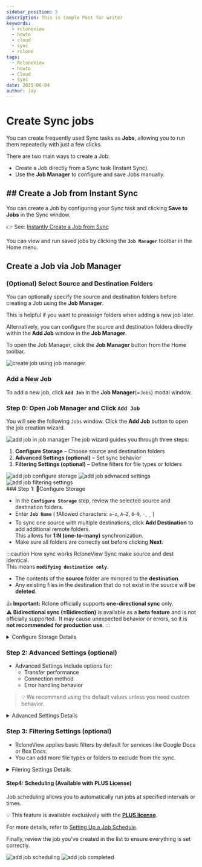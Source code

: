 ```yaml
---
sidebar_position: 5
description: This is sample Post for writer
keywords:
  - rcloneview
  - howto
  - cloud
  - sync
  - rclone
tags:
  - RcloneView
  - howto
  - Cloud
  - Sync
date: 2025-06-04
author: Jay
---
```

# Create Sync jobs

You can create frequently used Sync tasks as **Jobs**, allowing you to run them repeatedly with just a few clicks.  

There are two main ways to create a Job:  
- Create a Job directly from a Sync task (Instant Sync). 
- Use the **Job Manager** to configure and save Jobs manually. 

## ## Create a Job from Instant Sync

You can create a Job by configuring your Sync task and clicking **Save to Jobs** in the Sync window.  

👉 See:  [Instantly Create a Job from Sync](./synchronize-remote-storages.md#save-sync-operation-as-a-job)

You can view and run saved jobs by clicking the **`Job Manager`** toolbar in the Home menu.

## Create a Job via Job Manager


### (Optional) Select Source and Destination Folders

You can optionally specify the source and destination folders before creating a Job using the **Job Manager**.  

This is helpful if you want to preassign folders when adding a new job later.  

Alternatively, you can configure the source and destination folders directly within the **Add Job** window in the **Job Manager**.  

To open the Job Manager, click the **Job Manager** button from the Home toolbar.

<img src="/support/images/en/howto/rcloneview-basic/create-job-using-job-manager.png" alt="create job using job manager" class="img-medium img-center" />

### Add a New Job

To add a new job, click **`Add Job`** in the **Job Manager**(=`Jobs`) modal window.  

### Step 0: Open Job Manager and Click `Add Job`

  You will see the following `Jobs` window. Click the **Add Job** button to open the job creation wizard.

<img src="/support/images/en/howto/rcloneview-basic/add-job-in-job-manager.png" alt="add job in job manager" class="img-medium img-center" />
  The job wizard guides you through three steps:

1. **Configure Storage** – Choose source and destination folders  
2. **Advanced Settings (optional)** – Set sync behavior  
3. **Filtering Settings (optional)** – Define filters for file types or folders
<div class="img-grid-3">
<img src="/support/images/en/howto/rcloneview-basic/add-job-configure-storage.png" alt="add job configure storage" class="img-medium img-center" />
<img src="/support/images/en/howto/rcloneview-basic/add-job-advnaced-settings.png" alt="add job advnaced settings" class="img-medium img-center" />
<img src="/support/images/en/howto/rcloneview-basic/add-job-filtering-settings.png" alt="add job filtering settings" class="img-medium img-center" />
</div>
### Step 1: Configure Storage

- In the **`Configure Storage`** step, review the selected source and destination folders.
- Enter **`Job Name`**  ( ❗Allowed characters: `a–z`, `A–Z`, `0–9`, `-`, `_` )
- To sync one source with multiple destinations, click **Add Destination** to add additional remote folders.  
  This allows for **1:N (one-to-many)** synchronization.  
- Make sure all folders are correctly set before clicking **Next**.

:::caution How sync works
RcloneView Sync make source and dest identical.  
This means **`modifying destination only`**.  
- The contents of the **source** folder are mirrored to the **destination**.  
- Any existing files in the destination that do not exist in the source will be **deleted**.  

👍 **Important:** Rclone officially supports **one-directional sync** only.  
⚠️ **Bidirectional sync (=Bidirection)** is available as a **beta feature** and is not officially supported.  It may cause unexpected behavior or errors, so it is **not recommended for production use**.
:::

<details>
<summary>Configure Storage Details</summary>

<img src="/support/images/en/howto/rcloneview-basic/job-config-storage-details.png" alt="job config storage details" class="img-medium img-center" />

1. **`Job Name`**. 
 - ❗Allowed characters: `a–z`, `A–Z`, `0–9`, `-`, `_` 
2. **Select the source folder**.   
 - Click the folder icon in the left panel to choose the source.  
3. **Select the destination folder**. 
- Click the folder icon in the right panel to choose the destination.  
4. **Add additional destinations** (optional). 
- Click the **Add Destination** button to sync to multiple destinations at once.  You can configure **1:N sync** if needed.  
5. **Choose the sync direction**. 
 - **Modifying destination only**: Syncs from source to destination. Updates or deletes destination content to match the source.  
 - **Bidirection** (Beta): Compares both folders and syncs changes in both directions.  
⚠️ This mode may overwrite new files unintentionally, so use with caution.  
6. **Create empty directories (optional)**.   
- If enabled, any source directories that contain no files will be recreated as empty folders in the destination.  

:::caution Using Bidirectional Sync in RcloneView
RcloneView uses `bisync` (a beta command in rclone) to perform bidirectional sync.    
Since this feature is still **experimental**, we recommend reviewing the official [user manual](https://rclone.org/bisync/) — especially the [Limitations](https://rclone.org/bisync/#limitations) section — before enabling it.

Using bisync incorrectly may result in data loss. Please use with caution.
:::


</details>

### Step 2: Advanced Settings (optional)

  - Advanced Settings include options for:
	  - Transfer performance
	  - Connection method
	  - Error handling behavior

> 💡 We recommend using the default values unless you need custom behavior.

<details>
<summary>Advanced Settings Details</summary>

<img src="/support/images/en/howto/rcloneview-basic/jobs-advanced-settings-details.png" alt="jobs advanced settings details" class="img-medium img-center" />
### Performance
1. **`Number of file transfers`**:   
   The number of file transfers to run in parallel. It can sometimes be useful to set this to a smaller number if the remote is giving a lot of timeouts or bigger if you have lots of bandwidth and a fast remote.  
2. **`Number of multi thread transfers`**:  
   When using multi thread transfers this sets the number of streams to use. Set to `0` to disable multi thread transfers (Default 4). When transferring files above 256MB to capable backends, rclone will use multiple threads to transfer the file.  
3. **`Number of equaility checkers`**:  
   checkers do the equality checking of files during a sync. For some storage systems (e.g. S3, Swift, Dropbox) this can take a significant amount of time so they are run in parallel. The default is to run 8 checkers in parallel. However, in case of slow-reacting backends you may need to lower (rather than increase) this default by setting `--checkers` to 4 or less threads.  
### Safety and Integrity.  
4. **` Enable checksum to compare files`** :  
   Normally rclone will look at modification time and size of files to see if they are equal. If you set this flag then rclone will check the file hash and size to determine if files are equal.This is very useful when transferring between remotes which store the same hash type on the object, e.g. Drive and Swift. For details of which remotes support which hash type see the table in the [overview section](https://rclone.org/overview/).  

### Error control:  
5. **`Retry the entire sync if it fails this many times`**:  
   Retry the entire sync if it fails this many times it fails (default 3). Some remotes can be unreliable and a few retries help pick up the files which didn't get transferred because of errors. Disable retries with `1`.  

</details>



### Step 3: Filtering Settings (optional)

- RcloneView applies basic filters by default for services like Google Docs or Box Docs.
- You can add more file types or folders to exclude from the sync.

<details>
<summary>Filering Settings Details</summary>


<img src="/support/images/en/howto/rcloneview-basic/jobs-filtering-setttings-details.png" alt="jobs filtering setttings details" class="img-medium img-center" />
1. **`Don't sync files over`** :  
   Controls the **maximum file size** allowed for sync.  
   Default unit is MB.  
2. **`Don't sync files older than this`** :    
   Controls the **maximum file age** allowed for sync.  
   This applies to **files only**, not directories.  
   Use the following units:  
   `y` = years, `d` = days, `h` = hours, `m` = minutes, `s` = seconds  (Example: 2y30d12h30m45s)  
3. **`Don't sync folders over this depth`** :   
   If set, Rclone will only sync folders within the specified depth.  
   For example, setting this to `1` will only sync files in the top-level directory.  
   Setting it to `2` will sync files within the first two folder levels, and so on.
4. **Predefined Filters**.   
   You can quickly apply built-in filters for common file types such as:  
   - Music, Video, Image, Document, Google Docs, Box Docs  
     These filters are available as predefined options in the filter list.
1. **Others (= Custom Filters)**.  
   You can define custom rules to exclude or include specific file types, folders, or paths.  
   Here are some common examples:  
   **`.iso`** : Exclude all .iso files.  
   **`/.git/*`** : Exclude only files inside the .git folder in the root, not subfolders.  
   **`/.git/`** :  Exclude the entire .git folder in the root, including everything inside it.   
   **`.git/`** : Exclude all .git folders and everything inside them, regardless of location.   
   
   🔗 For more advanced examples and syntax, refer to the [Rclone Filtering Guide](https://rclone.org/filtering/#exclude-exclude-files-matching-pattern)


</details>


#### Step4: Scheduling (Available with PLUS License)

Job scheduling allows you to automatically run jobs at specified intervals or times.   

💡 This feature is available exclusively with the [**PLUS license**](https://rcloneview.com/src/pricing.html).  

For more details, refer to [Setting Up a Job Schedule](../rcloneview-advanced/job-scheduling-and-execution.md).   

Finally, review the job you’ve created in the list to ensure everything is set correctly.

<div class="img-grid-2">
<img src="/support/images/en/howto/rcloneview-basic/add-job-scheduling.png" alt="add job scheduling" class="img-medium img-center" />
<img src="/support/images/en/howto/rcloneview-basic/add-job-completed.png" alt="add job completed" class="img-medium img-center" />
</div>

  









